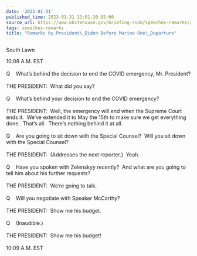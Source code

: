 ```yaml
---
date: '2023-01-31'
published_time: 2023-01-31 13:01:30-05:00
source_url: https://www.whitehouse.gov/briefing-room/speeches-remarks/2023/01/31/remarks-by-president-biden-before-marine-one-departure-28/
tags: speeches-remarks
title: "Remarks by President\_Biden Before Marine One\_Departure"
---
```

 
South Lawn

10:08 A.M. EST  
   
Q    What’s behind the decision to end the COVID emergency, Mr.
President?  
   
THE PRESIDENT:  What did you say?  
   
Q    What’s behind your decision to end the COVID emergency?  
   
THE PRESIDENT:  Well, the emergency will end when the Supreme Court ends
it.  We’ve extended it to May the 15th to make sure we get everything
done.  That’s all.  There’s nothing behind it at all.   
   
Q    Are you going to sit down with the Special Counsel?  Will you sit
down with the Special Counsel?  
   
THE PRESIDENT:  (Addresses the next reporter.)  Yeah.  
   
Q    Have you spoken with Zelenskyy recently?  And what are you going to
tell him about his further requests?  
   
THE PRESIDENT:  We’re going to talk.  
   
Q    Will you negotiate with Speaker McCarthy?  
   
THE PRESIDENT:  Show me his budget.   
   
Q    (Inaudible.)  
   
THE PRESIDENT:  Show me his budget!  
   
10:09 A.M. EST
